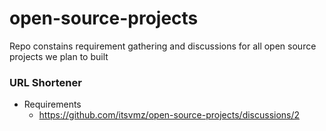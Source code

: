 # open-source-projects
Repo constains requirement gathering and discussions for all open source projects we plan to built

### URL Shortener
- Requirements
  - https://github.com/itsvmz/open-source-projects/discussions/2 
